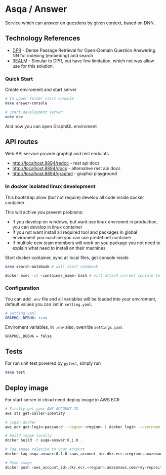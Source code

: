 # Asqa / Answer

Service which can answer on questions by given context, based on DNN.

## Technology References

* [DPR](https://arxiv.org/abs/2004.04906) - Dense Passage Retrieval for Open-Domain Question Answering. NN for indexing (embeding) and search
* [REALM](https://arxiv.org/abs/2002.08909) - Simular to DPR, but have few limitation, which not was allow use for this solution.

### Quick Start

Create enviroment and start server

```bash
# In upper folder start console 
make answer-console

# Start development server
make dev
```

And now you can open GraphiQL enviroment

## API routes

Web API service provide graphql and rest endoints

* <http://localhost:8894/redoc> - rest api docs
* <http://localhost:8894/docs> - alternative rest api docs
* <http://localhost:8894/graphql> - graphql playground

### In docker isolated linux development

This bootstrap allow (but not require) develop all code inside docker container

This will achive you prevent problems:

* If you develop on windows, but want use linux enviromnt in production, you can develop in linux container
* If you not want install all required tool and packages in global enviroment you machine you can use predefinet container
* If multiple new team members will work on you package you not need to explain what need to install on their machines

Start docker container, sync all local files, get console inside

```bash
make search-notebook # will start notebook

docker exec -it <container_name> bash # will attach current console to running container
```

### Configuration

You can add `.env` file and all variables will be loaded into your enviroment, default values you can set in `setting.yaml`.

```yml
# setting.yaml
GRAPHQL_DEBUG: true
```

Enviroment variables, in `.env` also, override `settings.yaml`

```.env
GRAPHQL_DEBUG = false
```

## Tests

For run unit test powered by `pytest`, simply run

```bash
make test
```

## Deploy image

For start server in cloud need deploy image in AWS ECR

```bash
# Firstly get your AWS ACCOUNT ID 
aws sts get-caller-identity

# Login docker
aws ecr get-login-password --region <region> | docker login --username AWS --password-stdin <aws_account_id>.dkr.ecr.<region>.amazonaws.com

# Build image locally
docker build -t asqa-answer:0.1.0 .

# Tag image relative to your account
docker tag asqa-answer:0.1.0 <aws_account_id>.dkr.ecr.<region>.amazonaws.com/<my-repository>:<tag>

# Push image
docker push <aws_account_id>.dkr.ecr.<region>.amazonaws.com/<my-repository>:<tag>
```
